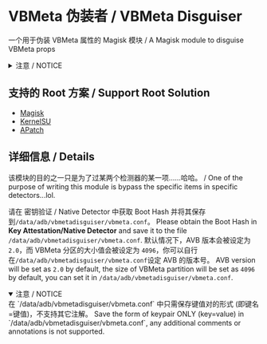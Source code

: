 # VBMeta 伪装者 / VBMeta Disguiser

一个用于伪装 VBMeta 属性的 Magisk 模块
/ A Magisk module to disguise VBMeta props

<details>
<summary>注意 / NOTICE</summary>
该 Magisk 模块仅能在已解锁 Bootloader 的设备上使用，并且需要特定的 Root 模块管理器 (Magisk、KernelSU、APatch)。
如果你没有 Root 甚至没有解锁 Bootloader，那么该 Magisk 模块无法在你的设备上工作。
This Magisk required devices with unlocked BootLoader and specific Root Modules Manager (Magisk/KernelSU/APatch).
This Magisk module WILL NOT be able to work if your device doesn't get root access or even unlock BootLoader.
</details>

## 支持的 Root 方案 / Support Root Solution

- [Magisk](https://github.com/topjohnwu/Magisk)
- [KernelSU](https://github.com/tiann/KernelSU)
- [APatch](https://github.com/bmax121/APatch)

## 详细信息 / Details

该模块的目的之一只是为了过某两个检测器的某一项……哈哈。 / One of the purpose of writing this module is bypass the specific items in specific detectors...lol.

请在 密钥验证 / Native Detector 中获取 Boot Hash 并将其保存到`/data/adb/vbmetadisguiser/vbmeta.conf`。
Please obtain the Boot Hash in **Key Attestation/Native Detector** and save it to the file `/data/adb/vbmetadisguiser/vbmeta.conf`.
默认情况下，AVB 版本会被设定为 `2.0`，而 VBMeta 分区的大小值会被设定为 `4096`，你可以自行在`/data/adb/vbmetadisguiser/vbmeta.conf`设定 AVB 的版本号。
AVB version will be set as `2.0` by default, the size of VBMeta partition will be set as `4096` by default, you can set it in `/data/adb/vbmetadisguiser/vbmeta.conf`.


<details open>
<summary>注意 / NOTICE</summary>
在 `/data/adb/vbmetadisguiser/vbmeta.conf` 中只需保存键值对的形式 (即键名=键值)，不支持其它注解。
Save the form of keypair ONLY (key=value) in `/data/adb/vbmetadisguiser/vbmeta.conf`, any additional comments or annotations is not supported.
</details>
